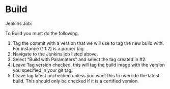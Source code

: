 
# Build
Jenkins Job: 

To Build you must do the following.
1. Tag the commit with a version that we will use to tag the new build with. For instance (1.1.2) is a proper tag
2. Navigate to the Jenkins job listed above.
3. Select "Build with Paramaters" and select the tag created in #2.
4. Leave Tag version checked, this will tag the build image with the version you specified in your git tag.
5. Leave tag latest unchecked unless you want this to override the latest build. This should only be checked if it is a certified version.